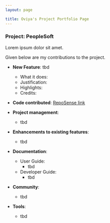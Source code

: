 ```yaml
---
layout: page

title: Oviya's Project Portfolio Page
---
```


### Project: PeopleSoft

Lorem ipsum dolor sit amet.

Given below are my contributions to the project.

* **New Feature**: tbd
    * What it does:
    * Justification:
    * Highlights:
    * Credits:

* **Code contributed**: [RepoSense link]()

* **Project management**:
    * tbd

* **Enhancements to existing features**:
    * tbd

* **Documentation**:
    * User Guide:
        * tbd
    * Developer Guide:
        * tbd

* **Community**:
    * tbd

* **Tools**:
    * tbd